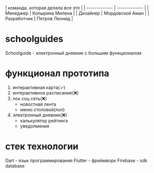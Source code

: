 
| команда, которая делала все это  | 
| ------------- | ------------- |
| Менеджер  | Копырина Милена  |
| Дизайнер  | Мордовской Аман  |
| Разработчик  | Петров Леонид  |

# schoolguides
Schoolguide - электронный дневник с большим функционалом
# функционал прототипа
1) интерактивная карта(✓)
2) интерактивное расписание(❌)
4) лок соц сеть(❌)
   * новостная лента
   * меню столовой(лол)
6) электронный дневник(❌)
   * калькулятор рейтинга
   * уведолмения
# стек технологии
Dart - язык программирования
Flutter - фреймворк
Firebase - sdk database


